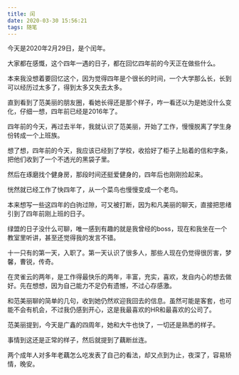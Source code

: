 ```yaml
---
title: 闰
date: 2020-03-30 15:56:21
tags: 随笔
---
```

今天是2020年2月29日，是个闰年。

大家都在感慨，这个四年一遇的日子，都在回忆四年前的今天正在做些什么。

本来我没想着要回忆这个，因为觉得四年是个很长的时间，一个大学那么长，长到可以经历过太多了，得到太多又失去太多。

直到看到了范美丽的朋友圈，看她长得还是那个样子，咋一看还以为是她没什么变化，仔细一想，四年前已经是2016年了。

四年前的今天，再过去半年，我就认识了范美丽，开始了工作，慢慢脱离了学生身份转成一个上班族。

想了想，四年前的今天，我应该已经到了学校，收拾好了柜子上贴着的信和字条，把他们收到了一个不透光的黑袋子里。

然后在琢磨找个健身房，那段时间还挺爱健身的，四年后也刚刚捡起来。

恍然就已经工作了快四年了，从一个菜鸟也慢慢变成一个老鸟。

本来想写一些这四年的白驹过隙，可又被打断，因为和凡美丽的聊天，直接把思绪引到了四年前刚上班的日子。

绿盟的日子没什么可聊，唯一感到有趣的就是我曾经的boss，现在和我坐在一个教室里听讲，甚至还觉得我的发言不错。

十一只有的第一天，入职了。第一天认识了很多人，那些人现在仍觉得很厉害，梦馨，曹锐，传奇。

在灵雀云的两年，是工作得最快乐的两年，丰富，充实，喜欢，发自内心的想去做好。先在想想，因为自己能力不足仍有遗憾，不过心存感激。

和范美丽聊的简单的几句，收到她仍然欢迎我回去的信息。虽然可能是客套，也可能不会有机会，不过我仍感到开心，这是我最喜欢的HR和最喜欢的公司了。

范美丽提到，今天是广鑫的四周年，她和大牛也快了，一切还是熟悉的样子。

事情到这还是正常的样子，然后就提到了藕断丝连。

两个成年人对多年老藕怎么吃发表了自己的看法，却又点到为止，夜深了，容易矫情，晚安。